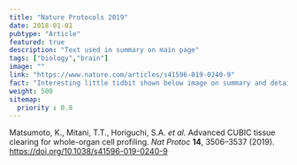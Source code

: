 ```yaml
---
title: "Nature Protocols 2019"
date: 2018-01-01
pubtype: "Article"
featured: true
description: "Text used in summary on main page"
tags: ["biology","brain"]
image: ""
link: "https://www.nature.com/articles/s41596-019-0240-9"
fact: "Interesting little tidbit shown below image on summary and detail page"
weight: 500
sitemap:
  priority : 0.8
---
```


Matsumoto, K., Mitani, T.T., Horiguchi, S.A. _et al._ Advanced CUBIC tissue clearing for whole-organ cell profiling. _Nat Protoc_ **14**, 3506–3537 (2019). https://doi.org/10.1038/s41596-019-0240-9
